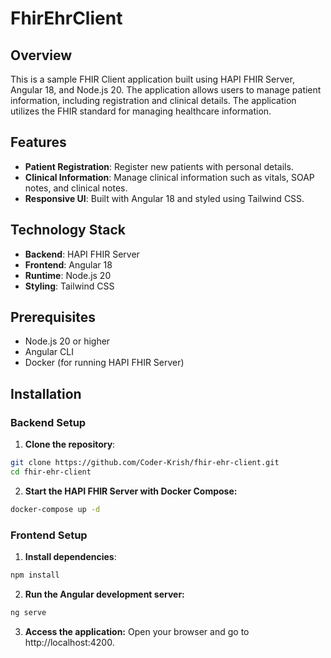 # FhirEhrClient

## Overview

This is a sample FHIR Client application built using HAPI FHIR Server, Angular 18, and Node.js 20. The application allows users to manage patient information, including registration and clinical details. The application utilizes the FHIR standard for managing healthcare information.

## Features

- **Patient Registration**: Register new patients with personal details.
- **Clinical Information**: Manage clinical information such as vitals, SOAP notes, and clinical notes.
- **Responsive UI**: Built with Angular 18 and styled using Tailwind CSS.

## Technology Stack

- **Backend**: HAPI FHIR Server
- **Frontend**: Angular 18
- **Runtime**: Node.js 20
- **Styling**: Tailwind CSS

## Prerequisites

- Node.js 20 or higher
- Angular CLI
- Docker (for running HAPI FHIR Server)

## Installation

### Backend Setup

1. **Clone the repository**:
```bash
git clone https://github.com/Coder-Krish/fhir-ehr-client.git
cd fhir-ehr-client
```
2. **Start the HAPI FHIR Server with Docker Compose:**
```bash
docker-compose up -d
```
### Frontend Setup
1. **Install dependencies**:
```bash
npm install
```
2. **Run the Angular development server:**
```bash
ng serve
```
3. **Access the application:**
Open your browser and go to http://localhost:4200.




